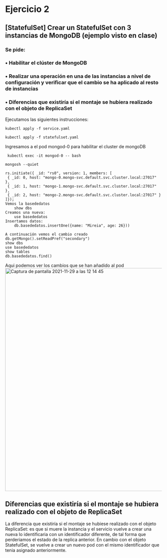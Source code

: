 # Ejercicio 2
   
## [StatefulSet] Crear un StatefulSet con 3 instancias de MongoDB (ejemplo visto en clase)
### Se pide:
### • Habilitar el clúster de MongoDB
### • Realizar una operación en una de las instancias a nivel de configuración y verificar que el cambio se ha aplicado al resto de instancias
### • Diferencias que existiría si el montaje se hubiera realizado con el objeto de ReplicaSet


Ejecutamos las siguientes instrucciones:

``kubectl apply -f service.yaml``

``kubectl apply -f statefulset.yaml``

Ingresamos a el pod mongod-0 para habilitar el cluster de mongoDB

`` kubectl exec -it mongod-0 -- bash``

``mongosh --quiet``

``` 
rs.initiate({ _id: "rs0", version: 1, members: [ 
 { _id: 0, host: "mongo-0.mongo-svc.default.svc.cluster.local:27017" }, 
 { _id: 1, host: "mongo-1.mongo-svc.default.svc.cluster.local:27017" }, 
 { _id: 2, host: "mongo-2.mongo-svc.default.svc.cluster.local:27017" } 
]});
Vemos la basededatos
    show dbs
Creamos una nueva:
    use basededatos
Insertamos datos:
    db.basededatos.insertOne({name: "Mireia", age: 26}))

A continuación vemos el cambio creado  
db.getMongo().setReadPref("secondary")
show dbs
use basededatos
show tables
db.basededatos.find()
```
Aqui podemos ver los cambios que se han añadido al pod
<img width="715" alt="Captura de pantalla 2021-11-29 a las 12 14 45" src="https://user-images.githubusercontent.com/26769446/143860432-bce0ca37-07cf-4fee-a44f-a15142d77a88.png">

## Diferencias que existiría si el montaje se hubiera realizado con el objeto de ReplicaSet

La diferencia que existiría si el montaje se hubiese realizado con el objeto ReplicaSet: es que si muere la instancia y el servicio vuelve a crear una nueva lo identificaria con un identificador diferente, de tal forma que perderiamos el estado de la replica anterior.
En cambio con el objeto StatefulSet, se vuelve a crear un nuevo pod con el mismo identificador que tenia asignado anteriormente.





